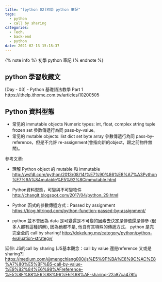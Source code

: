 ```yaml
---
title: "[python 02]初學 python 筆記"
tags:
  - python
  - call by sharing
categories:
  - Tech.
  - back-end
  - python
date: 2021-02-13 15:18:37
---
```


{% note info %} 初學 python 筆記 {% endnote %}


<!--more-->


## python 學習收藏文

[Day - 03] - Python 基礎語法教學 Part 1
https://ithelp.ithome.com.tw/articles/10200505


## Python 資料型態
- 常见的 immutable objects
Numeric types: int, float, complex
string
tuple
frozen set
參數傳遞行為同 pass-by-value。
- 常见的 mutable objects:
list
dict
set
byte array
參數傳遞行為同 pass-by-reference，但是不允許 re-assignment(會指向新的object，跟之前物件無關)。

參考文章: 
- 理解 Python object 的 mutable 和 immutable
http://wsfdl.com/python/2013/08/14/%E7%90%86%E8%A7%A3Python%E7%9A%84mutable%E5%92%8Cimmutable.html

- Python資料型態，可變與不可變物件
http://changlt.blogspot.com/2017/04/python_29.html

- Python 函式的參數傳遞方式：Passed by assignment
https://blog.hitripod.com/python-function-passed-by-assignment/

- python 並不會因為 data 是可變還是不可變的因素去決定是傳值還是傳參 (很多人都有這種誤解), 因為他都不是, 他自有其特殊的傳遞方式， python 是完完全全的 call by sharing!
http://dokelung.me/category/python/python-evaluation-strategy/

延伸:
JS的call by sharing [JS基本觀念：call by value 還是reference 又或是 sharing?]
https://medium.com/@mengchiang000/js%E5%9F%BA%E6%9C%AC%E8%A7%80%E5%BF%B5-call-by-value-%E9%82%84%E6%98%AFreference-%E5%8F%88%E6%88%96%E6%98%AF-sharing-22a87ca478fc

## 